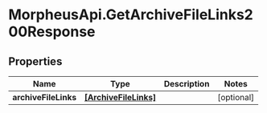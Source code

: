 # MorpheusApi.GetArchiveFileLinks200Response

## Properties

Name | Type | Description | Notes
------------ | ------------- | ------------- | -------------
**archiveFileLinks** | [**[ArchiveFileLinks]**](ArchiveFileLinks.md) |  | [optional] 


